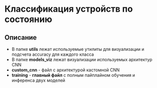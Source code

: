 # Классификация устройств по состоянию

## Описание

* В папке **utils** лежат используемые утилиты для визуализации и подсчета accuracy для каждого класса
* В папке **models_viz** лежат визуализации используемых архитектур CNN
* **custom_cnn** - файл с архитектурой кастомной CNN
* **training** - **главный файл** с полным пайплайном обучения и инференса двух моделей
